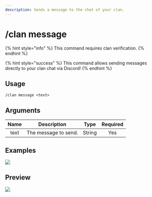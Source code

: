```yaml
---
description: Sends a message to the chat of your clan.
---
```


# /clan message

{% hint style="info" %}
This command requires clan verification.
{% endhint %}

{% hint style="success" %}
This command allows sending messages directly to your clan chat via Discord!
{% endhint %}

## Usage

```
/clan message <text>
```

## Arguments

| Name | Description             | Type   | Required |
| :--: | :---------------------: | :----: | :------: |
| text | The message to send.    | String | Yes      |

## Examples

![](https://github.com/user-attachments/assets/e26fcb5d-9e38-4c6d-a3d1-8462b5eb19b9)

## Preview

![](https://github.com/user-attachments/assets/337a7a29-dba7-4916-ae1b-c81f03c8acb4)
